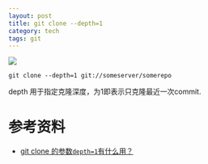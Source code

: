 ```yaml
---
layout: post
title: git clone --depth=1
category: tech
tags: git
---
```

![](https://cdn.kelu.org/blog/tags/git.jpg)

```
git clone --depth=1 git://someserver/somerepo
```

depth 用于指定克隆深度，为1即表示只克隆最近一次commit.

# 参考资料

* [git clone 的参数`depth=1`有什么用？](https://segmentfault.com/q/1010000007700727)

